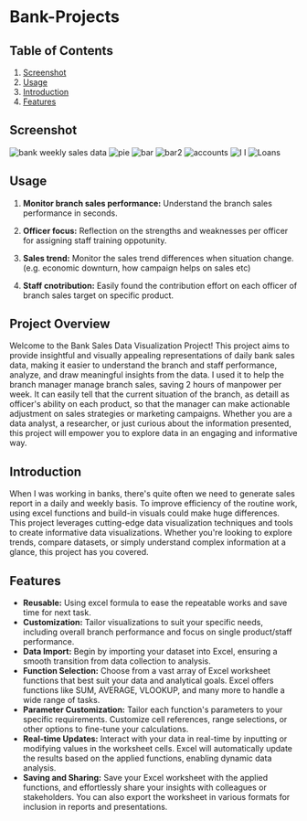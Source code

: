 # Bank-Projects

## Table of Contents

1. [Screenshot](#screenshot)
2. [Usage](#usage)
3. [Introduction](#introduction)
4. [Features](#features)
   
## Screenshot

![bank weekly sales data](https://github.com/franco05hk/Bank-Projects/assets/71271948/a3660068-a741-4ae6-8285-095bb6bb7741)
![pie](https://github.com/franco05hk/Bank-Projects/assets/71271948/4821fed4-c526-49ee-9283-dac504723425)
![bar](https://github.com/franco05hk/Bank-Projects/assets/71271948/cfd1c10f-3cbd-4a15-80e4-38a9bb3f659d)
![bar2](https://github.com/franco05hk/Bank-Projects/assets/71271948/b2ddff61-9043-4a17-8831-40c0f1e053a2)
![accounts](https://github.com/franco05hk/Bank-Projects/assets/71271948/45b025c8-8ac7-4061-8efc-184fb2b1606d)
![I I](https://github.com/franco05hk/Bank-Projects/assets/71271948/dfa9f866-7e3b-4efe-94ff-66e9c74b81d9)
![Loans](https://github.com/franco05hk/Bank-Projects/assets/71271948/ae1c01d8-f50c-4615-897e-edd85ade6505)

## Usage

1. **Monitor branch sales performance:** Understand the branch sales performance in seconds.

2. **Officer focus:** Reflection on the strengths and weaknesses per officer for assigning staff training oppotunity.

3. **Sales trend:** Monitor the sales trend differences when situation change. (e.g. economic downturn, how campaign helps on sales etc)

4. **Staff cnotribution:** Easily found the contribution effort on each officer of branch sales target on specific product.

## Project Overview

Welcome to the Bank Sales Data Visualization Project! This project aims to provide insightful and visually appealing representations of daily bank sales data, making it easier to understand the branch and staff performance, analyze, and draw meaningful insights from the data. I used it to help the branch manager manage branch sales, saving 2 hours of manpower per week. It can easily tell that the current situation of the branch, as detaill as officer's ability on each product, so that the manager can make actionable adjustment on sales strategies or marketing campaigns. Whether you are a data analyst, a researcher, or just curious about the information presented, this project will empower you to explore data in an engaging and informative way.

## Introduction

When I was working in banks, there's quite often we need to generate sales report in a daily and weekly basis. To improve efficiency of the routine work, using excel functions and build-in visuals could make huge differences. This project leverages cutting-edge data visualization techniques and tools to create informative data visualizations. Whether you're looking to explore trends, compare datasets, or simply understand complex information at a glance, this project has you covered.

## Features

- **Reusable:** Using excel formula to ease the repeatable works and save time for next task.
- **Customization:** Tailor visualizations to suit your specific needs, including overall branch performance and focus on single product/staff performance.
- **Data Import:** Begin by importing your dataset into Excel, ensuring a smooth transition from data collection to analysis.
- **Function Selection:** Choose from a vast array of Excel worksheet functions that best suit your data and analytical goals. Excel offers functions like SUM, AVERAGE, VLOOKUP, and many more to handle a wide range of tasks.
- **Parameter Customization:** Tailor each function's parameters to your specific requirements. Customize cell references, range selections, or other options to fine-tune your calculations.
- **Real-time Updates:** Interact with your data in real-time by inputting or modifying values in the worksheet cells. Excel will automatically update the results based on the applied functions, enabling dynamic data analysis.
- **Saving and Sharing:** Save your Excel worksheet with the applied functions, and effortlessly share your insights with colleagues or stakeholders. You can also export the worksheet in various formats for inclusion in reports and presentations.






